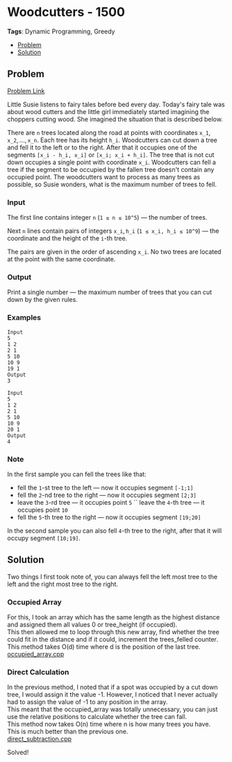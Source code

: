 # Woodcutters - 1500
**Tags**: Dynamic Programming, Greedy
- [Problem](#problem)
- [Solution](#solution)

## Problem
[Problem Link](https://codeforces.com/problemset/problem/545/C)  

Little Susie listens to fairy tales before bed every day. Today's fairy tale was about wood cutters and the little girl immediately started imagining the choppers cutting wood. She imagined the situation that is described below.  

There are `n` trees located along the road at points with coordinates `x_1`, `x_2`, ..., `x_n`. Each tree has its height `h_i`. Woodcutters can cut down a tree and fell it to the left or to the right. After that it occupies one of the segments `[x_i - h_i, x_i]` or `[x_i; x_i + h_i]`. The tree that is not cut down occupies a single point with coordinate `x_i`. Woodcutters can fell a tree if the segment to be occupied by the fallen tree doesn't contain any occupied point. The woodcutters want to process as many trees as possible, so Susie wonders, what is the maximum number of trees to fell.   
  
### Input
The first line contains integer `n` (`1 ≤ n ≤ 10^5`) — the number of trees.  

Next `n` lines contain pairs of integers `x_i`, `h_i` (`1 ≤ x_i, h_i ≤ 10^9`) — the coordinate and the height of the `і`-th tree.  

The pairs are given in the order of ascending `x_i`. No two trees are located at the point with the same coordinate.  
  
### Output
Print a single number — the maximum number of trees that you can cut down by the given rules.  

### Examples
```
Input
5
1 2
2 1
5 10
10 9
19 1
Output
3
```
```
Input
5
1 2
2 1
5 10
10 9
20 1
Output
4
```

### Note
In the first sample you can fell the trees like that:   
- fell the `1`-st tree to the left — now it occupies segment `[-1;1]` 
- fell the `2`-nd tree to the right — now it occupies segment `[2;3]` 
- leave the `3`-rd tree — it occupies point `5` `` leave the `4`-th tree — it occupies point `10` 
- fell the `5`-th tree to the right — now it occupies segment `[19;20]`   

In the second sample you can also fell `4`-th tree to the right, after that it will occupy segment `[10;19]`.


## Solution

Two things I first took note of, you can always fell the left most tree to the left and the right most tree to the right.  

### Occupied Array
For this, I took an array which has the same length as the highest distance and assigned them all values 0 or tree_height (if occupied).  
This then allowed me to loop through this new array, find whether the tree could fit in the distance and if it could, increment the trees_felled counter.  
This method takes O(d) time where d is the position of the last tree.  
[occupied_array.cpp](solutions/occupied_array.cpp)

### Direct Calculation
In the previous method, I noted that if a spot was occupied by a cut down tree, I would assign it the value -1. However, I noticed that I never actually had to assign the value of -1 to any position in the array.  
This meant that the occupied_array was totally unnecessary, you can just use the relative positions to calculate whether the tree can fall.  
This method now takes O(n) time where n is how many trees you have.  
This is much better than the previous one.  
[direct_subtraction.cpp](solutions/direct_subtraction.cpp)  

Solved!
